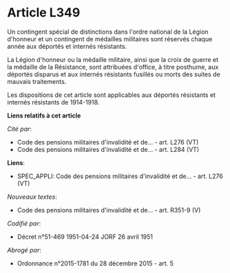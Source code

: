 # Article L349

Un contingent spécial de distinctions dans l'ordre national de la Légion d'honneur et un contingent de médailles militaires
sont réservés chaque année aux déportés et internés résistants.

La Légion d'honneur ou la médaille militaire, ainsi que la croix de guerre et la médaille de la Résistance, sont attribuées
d'office, à titre posthume, aux déportés disparus et aux internés résistants fusillés ou morts des suites de mauvais
traitements.

Les dispositions de cet article sont applicables aux déportés résistants et internés résistants de 1914-1918.

**Liens relatifs à cet article**

_Cité par_:

  - Code des pensions militaires d'invalidité et de... - art. L276 (VT)
  - Code des pensions militaires d'invalidité et de... - art. L284 (VT)

**Liens**:

  - SPEC_APPLI: Code des pensions militaires d'invalidité et de... - art. L276 (VT)

_Nouveaux textes_:

  - Code des pensions militaires d'invalidité et de... - art. R351-9 (V)

_Codifié par_:

  - Décret n°51-469 1951-04-24 JORF 26 avril 1951

_Abrogé par_:

  - Ordonnance n°2015-1781 du 28 décembre 2015 - art. 5
